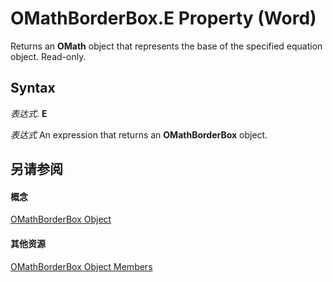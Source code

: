 
# OMathBorderBox.E Property (Word)

Returns an  **OMath** object that represents the base of the specified equation object. Read-only.


## Syntax

 _表达式_. **E**

 _表达式_ An expression that returns an **OMathBorderBox** object.


## 另请参阅


#### 概念


[OMathBorderBox Object](a13bd7f4-606a-d483-a36d-944356b13c95.md)
#### 其他资源


[OMathBorderBox Object Members](http://msdn.microsoft.com/library/85ad2696-2037-2313-554a-6dff12284105%28Office.15%29.aspx)